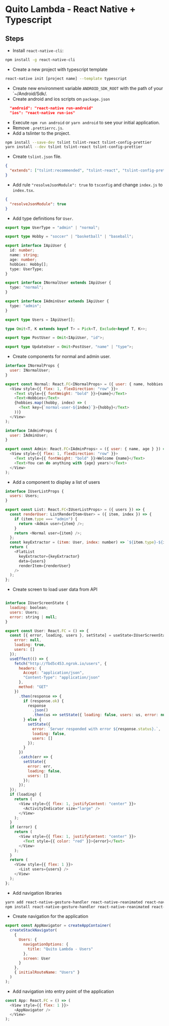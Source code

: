 # Quito Lambda - React Native + Typescript

## Steps
- Install `react-native-cli`:
``` bash
npm install -g react-native-cli
```
- Create a new project with typescript template
```bash
react-native init [project name] --template typescript
```
- Create new environment variable `ANDROID_SDK_ROOT` with the path of your `~/Android/Sdk/.
- Create android and ios scripts on `package.json`
```json
  "android": "react-native run-android"
  "ios": "react-native run-ios"
```
- Execute `npm run android` or `yarn android` to see your initial application.
- Remove `.prettierrc.js`.
- Add a tslinter to the project.
```bash
npm install --save-dev tslint tslint-react tslint-config-prettier
yarn install --dev tslint tslint-react tslint-config-prettier
```
- Create `tslint.json` file.
```json
{
  "extends": ["tslint:recommended", "tslint-react", "tslint-config-prettier"]
}
```
- Add rule `"resolveJsonModule": true` to `tsconfig` and change `index.js` to `index.tsx`.
```json
{
  "resolveJsonModule": true
}
```
- Add type definitions for `User`.
``` typescript
export type UserType = "admin" | "normal";

export type Hobby = "soccer" | "basketball" | "baseball";

export interface IApiUser {
  id: number;
  name: string;
  age: number;
  hobbies: Hobby[];
  type: UserType;
}

export interface INormalUser extends IApiUser {
  type: "normal";
}

export interface IAdminUser extends IApiUser {
  type: "admin";
}

export type Users = IApiUser[];

type Omit<T, K extends keyof T> = Pick<T, Exclude<keyof T, K>>;

export type PostUser = Omit<IApiUser, "id">;

export type UpdateUser = Omit<PostUser, "name" | "type">;
```
- Create components for normal and admin user.
``` javascript
interface INormalProps {
  user: INormalUser;
}

export const Normal: React.FC<INormalProps> = ({ user: { name, hobbies } }) => (
  <View style={{ flex: 1, flexDirection: "row" }}>
    <Text style={{ fontWeight: "bold" }}>{name}</Text>
    <Text>Hobbies</Text>
    {hobbies.map((hobby, index) => (
      <Text key={`normal-user-${index}`}>{hobby}</Text>
    ))}
  </View>
);

interface IAdminProps {
  user: IAdminUser;
}

export const Admin: React.FC<IAdminProps> = ({ user: { name, age } }) => (
  <View style={{ flex: 1, flexDirection: "row" }}>
    <Text style={{ fontWeight: "bold" }}>Welcome {name}</Text>
    <Text>You can do anything with {age} years!</Text>
  </View>
);
```
- Add a component to display a list of users
``` javascript
interface IUserListProps {
  users: Users;
}

export const List: React.FC<IUserListProps> = ({ users }) => {
  const renderUser: ListRenderItem<User> = ({ item, index }) => {
    if (item.type === "admin") {
      return <Admin user={item} />;
    }
    return <Normal user={item} />;
  };
  const keyExtractor = (item: User, index: number) => `${item.type}-${index}`;
  return (
    <FlatList
      keyExtractor={keyExtractor}
      data={users}
      renderItem={renderUser}
    />
  );
};
```
- Create screen to load user data from API
``` javascript

interface IUserScreenState {
  loading: boolean;
  users: Users;
  error: string | null;
}

export const User: React.FC = () => {
  const [{ error, loading, users }, setState] = useState<IUserScreenState>({
    error: null,
    loading: true,
    users: []
  });
  useEffect(() => {
    fetch("http://fbd5c453.ngrok.io/users", {
      headers: {
        Accept: "application/json",
        "Content-Type": "application/json"
      },
      method: "GET"
    })
      .then(response => {
        if (response.ok) {
          response
            .json()
            .then(us => setState({ loading: false, users: us, error: null }));
        } else {
          setState({
            error: `Server responded with error ${response.status}.`,
            loading: false,
            users: []
          });
        }
      })
      .catch(err => {
        setState({
          error: err,
          loading: false,
          users: []
        });
      });
  });
  if (loading) {
    return (
      <View style={{ flex: 1, justifyContent: "center" }}>
        <ActivityIndicator size="large" />
      </View>
    );
  }
  if (error) {
    return (
      <View style={{ flex: 1, justifyContent: "center" }}>
        <Text style={{ color: "red" }}>{error}</Text>
      </View>
    );
  }
  return (
    <View style={{ flex: 1 }}>
      <List users={users} />
    </View>
  );
};
```
- Add navigation libraries
``` bash
yarn add react-native-gesture-handler react-native-reanimated react-navigation
npm install react-native-gesture-handler react-native-reanimated react-navigation
```
- Create navigation for the application
``` javascript
export const AppNavigator = createAppContainer(
  createStackNavigator(
    {
      Users: {
        navigationOptions: {
          title: "Quito Lambda - Users"
        },
        screen: User
      }
    },
    { initialRouteName: "Users" }
  )
);
```
- Add navigation into entry point of the application
``` javascript
const App: React.FC = () => (
  <View style={{ flex: 1 }}>
    <AppNavigator />
  </View>
);
```
